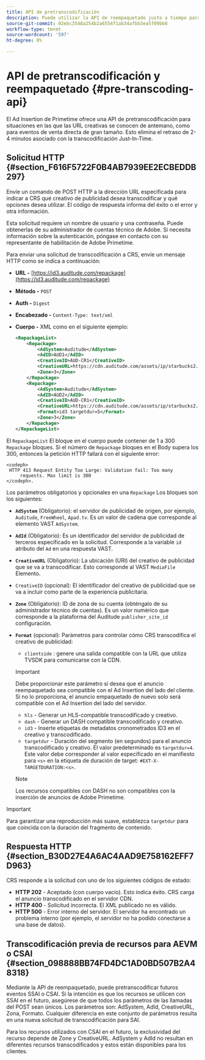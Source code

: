 ```yaml
---
title: API de pretranscodificación
description: Puede utilizar la API de reempaquetado justo a tiempo para transcodificar los anuncios creativos con antelación, de modo que haya versiones compatibles con el contenido disponibles cuando sea necesario, lo que elimina el retraso de 2 a 4 minutos asociado con el reempaquetado justo a tiempo (JIT).
source-git-commit: 02ebc3548a254b2a6554f1ab34afbb3ea5f09bb8
workflow-type: tm+mt
source-wordcount: '597'
ht-degree: 0%

---
```


# API de pretranscodificación y reempaquetado {#pre-transcoding-api}

El Ad Insertion de Primetime ofrece una API de pretranscodificación para situaciones en las que las URL creativas se conocen de antemano, como para eventos de venta directa de gran tamaño.  Esto elimina el retraso de 2-4 minutos asociado con la transcodificación Just-In-Time.

## Solicitud HTTP {#section_F616F5722F0B4AB7939EE2ECBEDDB297}

Envíe un comando de POST HTTP a la dirección URL especificada para indicar a CRS qué creativo de publicidad desea transcodificar y qué opciones desea utilizar. El código de respuesta informa del éxito o el error y otra información.

Esta solicitud requiere un nombre de usuario y una contraseña. Puede obtenerlas de su administrador de cuentas técnico de Adobe. Si necesita información sobre la autenticación, póngase en contacto con su representante de habilitación de Adobe Primetime.

Para enviar una solicitud de transcodificación a CRS, envíe un mensaje HTTP como se indica a continuación:

* **URL -** [https://id3.auditude.com/repackage](https://id3.auditude.com/repackage)

* **Método -** `POST`

* **Auth -** `Digest`

* **Encabezado -** `Content-Type: text/xml`

* **Cuerpo -** XML como en el siguiente ejemplo:

  ```xml
  <RepackageList>
      <Repackage>
          <AdSystem>Auditude</AdSystem>
          <AdID>AUD1</AdID>
          <CreativeID>AUD-CR1</CreativeID>
          <CreativeURL>https://cdn.auditude.com/assets/ip/starbucks2.mp4</CreativeURL>
          <Zone>3</Zone>
      </Repackage>
      <Repackage>
          <AdSystem>Auditude</AdSystem>
          <AdID>AUD2</AdID>
          <CreativeID>AUD-CR1</CreativeID>
          <CreativeURL>https://cdn.auditude.com/assets/ip/starbucks2.mp4</CreativeURL>
          <Format>id3 targetdur=5</Format>
          <Zone>3</Zone>
      </Repackage>
  </RepackageList>
  ```

El `RepackageList` El bloque en el cuerpo puede contener de 1 a 300 `Repackage` bloques. Si el número de `Repackage` bloques en el Body supera los 300, entonces la petición HTTP fallará con el siguiente error:

```
<codeph>
 HTTP 413 Request Entity Too Large: Validation fail: Too many
     requests. Max limit is 300
</codeph>.
```


Los parámetros obligatorios y opcionales en una `Repackage` Los bloques son los siguientes:

* **`AdSystem`** (Obligatorio): el servidor de publicidad de origen, por ejemplo, `Auditude`, `FreeWheel`, `Apad.tv`. Es un valor de cadena que corresponde al elemento VAST `AdSystem`.

* **`AdId`** (Obligatorio): Es un identificador del servidor de publicidad de terceros especificado en la solicitud. Corresponde a la variable `id` atributo del `Ad` en una respuesta VAST.

* **`CreativeURL`** (Obligatorio): La ubicación (URI) del creativo de publicidad que se va a transcodificar. Esto corresponde al VAST `MediaFile` Elemento.

* `CreativeID` (opcional): El identificador del creativo de publicidad que se va a incluir como parte de la experiencia publicitaria.
* **`Zone`** (Obligatorio): ID de zona de su cuenta (obténgalo de su administrador técnico de cuentas). Es un valor numérico que corresponde a la plataforma del Auditude `publisher_site_id` configuración.

* **`Format`** (opcional): Parámetros para controlar cómo CRS transcodifica el creativo de publicidad:

   * `clientside` : genere una salida compatible con la URL que utiliza TVSDK para comunicarse con la CDN.

  >[!IMPORTANT]
  >
  >Debe proporcionar este parámetro si desea que el anuncio reempaquetado sea compatible con el Ad Insertion del lado del cliente. Si no lo proporciona, el anuncio empaquetado de nuevo solo será compatible con el Ad Insertion del lado del servidor.

   * `hls` - Generar un HLS-compatible transcodificado y creativo.
   * `dash` - Generar un DASH compatible transcodificado y creativo.
   * `id3` - Inserte etiquetas de metadatos cronometrados ID3 en el creativo y transcodificado.
   * `targetdur` - Duración del segmento (en segundos) para el anuncio transcodificado y creativo. El valor predeterminado es `targetdur=4`. Este valor debe corresponder al valor especificado en el manifiesto para `<s>` en la etiqueta de duración de target: `#EXT-X-TARGETDURATION:<s>`.

  >[!NOTE]
  >
  >Los recursos compatibles con DASH no son compatibles con la inserción de anuncios de Adobe Primetime.

>[!IMPORTANT]
>
>Para garantizar una reproducción más suave, establezca `targetdur` para que coincida con la duración del fragmento de contenido.

## Respuesta HTTP {#section_B30D27E4A6AC4AAD9E758162EFF7D963}

CRS responde a la solicitud con uno de los siguientes códigos de estado:

* **HTTP 202** - Aceptado (con cuerpo vacío). Esto indica éxito. CRS carga el anuncio transcodificado en el servidor CDN.
* **HTTP 400** - Solicitud incorrecta. El XML publicado no es válido.
* **HTTP 500** - Error interno del servidor. El servidor ha encontrado un problema interno (por ejemplo, el servidor no ha podido conectarse a una base de datos).

## Transcodificación previa de recursos para AEVM o CSAI {#section_098888BB74FD4DC1AD0BD507B2A48318}

Mediante la API de reempaquetado, puede pretranscodificar futuros eventos SSAI o CSAI. Si la intención es que los recursos se utilicen con SSAI en el futuro, asegúrese de que todos los parámetros de las llamadas del POST sean únicos. Los parámetros son: AdSystem, AdId, CreativeURL, Zona, Formato. Cualquier diferencia en este conjunto de parámetros resulta en una nueva solicitud de transcodificación para SAI.

Para los recursos utilizados con CSAI en el futuro, la exclusividad del recurso depende de Zone y CreativeURL. AdSystem y AdId no resultan en diferentes recursos transcodificados y estos están disponibles para los clientes.
